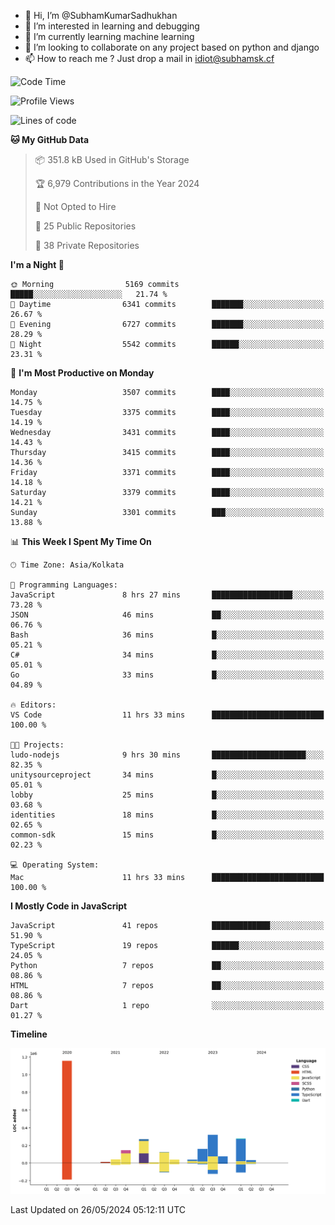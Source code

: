 - 👋 Hi, I’m @SubhamKumarSadhukhan
- 👀 I’m interested in learning and debugging
- 🌱 I’m currently learning machine learning
- 💞️ I’m looking to collaborate on any project based on python and django
- 📫 How to reach me ?
      Just drop a mail in idiot@subhamsk.cf

<!---
SubhamKumarSadhukhan/SubhamKumarSadhukhan is a ✨ special ✨ repository because its `README.md` (this file) appears on your GitHub profile.
You can click the Preview link to take a look at your changes.
--->


<!--START_SECTION:waka-->
![Code Time](http://img.shields.io/badge/Code%20Time-2%2C208%20hrs%2052%20mins-blue)

![Profile Views](http://img.shields.io/badge/Profile%20Views-0-blue)

![Lines of code](https://img.shields.io/badge/From%20Hello%20World%20I%27ve%20Written-2.7%20million%20lines%20of%20code-blue)

**🐱 My GitHub Data** 

> 📦 351.8 kB Used in GitHub's Storage 
 > 
> 🏆 6,979 Contributions in the Year 2024
 > 
> 🚫 Not Opted to Hire
 > 
> 📜 25 Public Repositories 
 > 
> 🔑 38 Private Repositories 
 > 
**I'm a Night 🦉** 

```text
🌞 Morning                5169 commits        █████░░░░░░░░░░░░░░░░░░░░   21.74 % 
🌆 Daytime                6341 commits        ███████░░░░░░░░░░░░░░░░░░   26.67 % 
🌃 Evening                6727 commits        ███████░░░░░░░░░░░░░░░░░░   28.29 % 
🌙 Night                  5542 commits        ██████░░░░░░░░░░░░░░░░░░░   23.31 % 
```
📅 **I'm Most Productive on Monday** 

```text
Monday                   3507 commits        ████░░░░░░░░░░░░░░░░░░░░░   14.75 % 
Tuesday                  3375 commits        ████░░░░░░░░░░░░░░░░░░░░░   14.19 % 
Wednesday                3431 commits        ████░░░░░░░░░░░░░░░░░░░░░   14.43 % 
Thursday                 3415 commits        ████░░░░░░░░░░░░░░░░░░░░░   14.36 % 
Friday                   3371 commits        ████░░░░░░░░░░░░░░░░░░░░░   14.18 % 
Saturday                 3379 commits        ████░░░░░░░░░░░░░░░░░░░░░   14.21 % 
Sunday                   3301 commits        ███░░░░░░░░░░░░░░░░░░░░░░   13.88 % 
```


📊 **This Week I Spent My Time On** 

```text
🕑︎ Time Zone: Asia/Kolkata

💬 Programming Languages: 
JavaScript               8 hrs 27 mins       ██████████████████░░░░░░░   73.28 % 
JSON                     46 mins             ██░░░░░░░░░░░░░░░░░░░░░░░   06.76 % 
Bash                     36 mins             █░░░░░░░░░░░░░░░░░░░░░░░░   05.21 % 
C#                       34 mins             █░░░░░░░░░░░░░░░░░░░░░░░░   05.01 % 
Go                       33 mins             █░░░░░░░░░░░░░░░░░░░░░░░░   04.89 % 

🔥 Editors: 
VS Code                  11 hrs 33 mins      █████████████████████████   100.00 % 

🐱‍💻 Projects: 
ludo-nodejs              9 hrs 30 mins       █████████████████████░░░░   82.35 % 
unitysourceproject       34 mins             █░░░░░░░░░░░░░░░░░░░░░░░░   05.01 % 
lobby                    25 mins             █░░░░░░░░░░░░░░░░░░░░░░░░   03.68 % 
identities               18 mins             █░░░░░░░░░░░░░░░░░░░░░░░░   02.65 % 
common-sdk               15 mins             █░░░░░░░░░░░░░░░░░░░░░░░░   02.23 % 

💻 Operating System: 
Mac                      11 hrs 33 mins      █████████████████████████   100.00 % 
```

**I Mostly Code in JavaScript** 

```text
JavaScript               41 repos            █████████████░░░░░░░░░░░░   51.90 % 
TypeScript               19 repos            ██████░░░░░░░░░░░░░░░░░░░   24.05 % 
Python                   7 repos             ██░░░░░░░░░░░░░░░░░░░░░░░   08.86 % 
HTML                     7 repos             ██░░░░░░░░░░░░░░░░░░░░░░░   08.86 % 
Dart                     1 repo              ░░░░░░░░░░░░░░░░░░░░░░░░░   01.27 % 
```



**Timeline**

![Lines of Code chart](https://raw.githubusercontent.com/SubhamKumarSadhukhan/SubhamKumarSadhukhan/main/assets/bar_graph.png)


 Last Updated on 26/05/2024 05:12:11 UTC
<!--END_SECTION:waka-->
